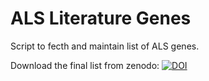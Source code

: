 # ALS Literature Genes

Script to fecth and maintain list of ALS genes.

Download the final list from zenodo: [![DOI](https://zenodo.org/badge/DOI/10.5281/zenodo.8360443.svg)](https://doi.org/10.5281/zenodo.8360443)
